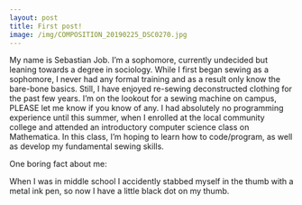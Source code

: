 ```yaml
---
layout: post
title: First post!
image: /img/COMPOSITION_20190225_DSC0270.jpg
---
```


My name is Sebastian Job. I’m a sophomore, currently undecided but leaning towards a degree in sociology. While I first began sewing as a sophomore, I never had any formal training and as a result only know the bare-bone basics. Still, I have enjoyed re-sewing deconstructed clothing for the past few years. I’m on the lookout for a sewing machine on campus, PLEASE let me know if you know of any. I had absolutely no programming experience until this summer, when I enrolled at the local community college and attended an introductory computer science class on Mathematica. In this class, I’m hoping to learn how to code/program, as well as develop my fundamental sewing skills. 

One boring fact about me:

When I was in middle school I accidently stabbed myself in the thumb with a metal ink pen, so now I have a little black dot on my thumb. 

